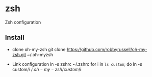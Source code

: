 zsh
===

Zsh configuration

Install
-------

* clone oh-my-zsh
  git clone https://github.com/robbyrussell/oh-my-zsh.git ~/.oh-myzsh

* Link configuration
  ln -s zshrc ~/.zshrc
  for i in `ls custom`; do ln -s custom/$i ~/.oh-my-zsh/custom/$i
